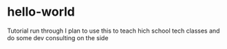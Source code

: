 # hello-world
Tutorial run through
I plan to use this to teach hich school tech classes and do some dev consulting on the side
